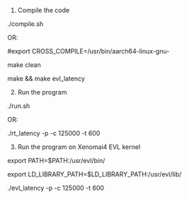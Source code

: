 1. Compile the code

./compile.sh

OR:

#export CROSS_COMPILE=/usr/bin/aarch64-linux-gnu-

make clean

make && make evl_latency

2. Run the program

./run.sh

OR:

./rt_latency -p -c 125000 -t 600

3. Run the program on Xenomai4 EVL kernel

export PATH=$PATH:/usr/evl/bin/

export LD_LIBRARY_PATH=$LD_LIBRARY_PATH:/usr/evl/lib/

./evl_latency -p -c 125000 -t 600
